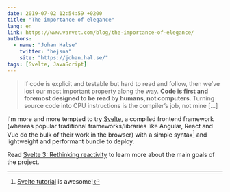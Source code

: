 ```yaml
---
date: 2019-07-02 12:54:59 +0200
title: "The importance of elegance"
lang: en
link: https://www.varvet.com/blog/the-importance-of-elegance/
authors:
  - name: "Johan Halse"
    twitter: "hejsna"
    site: "https://johan.hal.se/"
tags: [Svelte, JavaScript]
---
```


> If code is explicit and testable but hard to read and follow, then we’ve lost our most important property along the way. **Code is first and foremost designed to be read by humans, not computers**. Turning source code into CPU instructions is the compiler’s job, not mine […]

I'm more and more tempted to try [Svelte](https://svelte.dev/), a compiled frontend framework (whereas popular traditional frameworks/libraries like Angular, React and Vue do the bulk of their work in the browser) with a simple syntax[^sveltetutorial] and lightweight and performant bundle to deploy.

[^sveltetutorial]: [Svelte tutorial](https://svelte.dev/tutorial/basics) is awesome!

Read [Svelte 3: Rethinking reactivity](https://svelte.dev/blog/svelte-3-rethinking-reactivity) to learn more about the main goals of the project.
